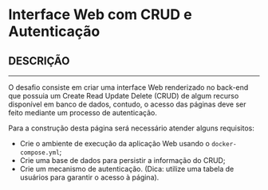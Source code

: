 # Interface Web com CRUD e Autenticação

## DESCRIÇÃO

---

O desafio consiste em criar uma interface Web renderizado no back-end que possuia um Create Read Update Delete (CRUD) de algum recurso disponível em banco de dados, contudo, o acesso das páginas deve ser feito mediante um processo de autenticação.

Para a construção desta página será necessário atender alguns requisitos:

- Crie o ambiente de execução da aplicação Web usando o `docker-compose.yml`;
- Crie uma base de dados para persistir a informação do CRUD;
- Crie um mecanismo de autenticação. (Dica: utilize uma tabela de usuários para garantir o acesso à página).
